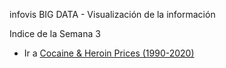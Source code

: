 infovis BIG DATA - Visualización de la información

Indice de la Semana 3

* Ir a [Cocaine & Heroin Prices (1990-2020)](https://leito1981.github.io/infovis/S3/drgus.html)
